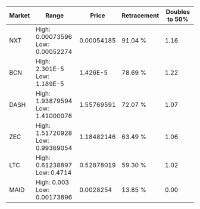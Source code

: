 | Market | Range | Price| Retracement | Doubles to 50% |
| --- | --- | --- | --- | --- |
| NXT | High: 0.00073596<br />Low: 0.00052274 | 0.00054185 | 91.04 % | 1.16 |
| BCN | High: 2.301E-5<br />Low: 1.189E-5 | 1.426E-5 | 78.69 % | 1.22 |
| DASH | High: 1.93879594<br />Low: 1.41000076 | 1.55769591 | 72.07 % | 1.07 |
| ZEC | High: 1.51720928<br />Low: 0.99369054 | 1.18482146 | 63.49 % | 1.06 |
| LTC | High: 0.61238897<br />Low: 0.4714 | 0.52878019 | 59.30 % | 1.02 |
| MAID | High: 0.003<br />Low: 0.00173896 | 0.0028254 | 13.85 % | 0.00 |
